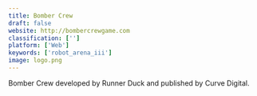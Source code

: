 ```yaml
---
title: Bomber Crew
draft: false 
website: http://bombercrewgame.com
classification: ['']
platform: ['Web']
keywords: ['robot_arena_iii']
image: logo.png
---
```

Bomber Crew developed by Runner Duck and published by Curve Digital.